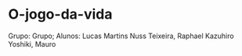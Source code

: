 # O-jogo-da-vida
Grupo: Grupo; Alunos: Lucas Martins Nuss Teixeira, Raphael Kazuhiro Yoshiki, Mauro
